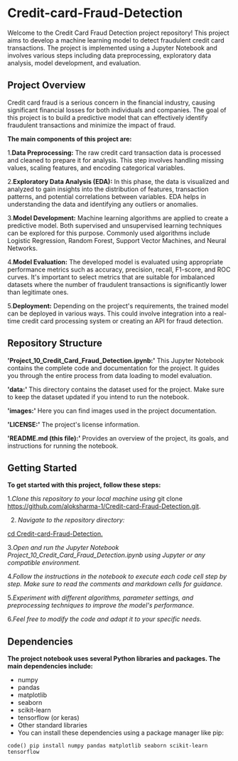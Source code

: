 # Credit-card-Fraud-Detection
Welcome to the Credit Card Fraud Detection project repository! This project aims to develop a machine learning model to detect fraudulent credit card transactions. The project is implemented using a Jupyter Notebook and involves various steps including data preprocessing, exploratory data analysis, model development, and evaluation.
## Project Overview
Credit card fraud is a serious concern in the financial industry, causing significant financial losses for both individuals and companies. The goal of this project is to build a predictive model that can effectively identify fraudulent transactions and minimize the impact of fraud.

**The main components of this project are:**

1.**Data Preprocessing:** The raw credit card transaction data is processed and cleaned to prepare it for analysis. This step involves handling missing values, scaling features, and encoding categorical variables.

2.**Exploratory Data Analysis (EDA):** In this phase, the data is visualized and analyzed to gain insights into the distribution of features, transaction patterns, and potential correlations between variables. EDA helps in understanding the data and identifying any outliers or anomalies.

3.**Model Development:** Machine learning algorithms are applied to create a predictive model. Both supervised and unsupervised learning techniques can be explored for this purpose. Commonly used algorithms include Logistic Regression, Random Forest, Support Vector Machines, and Neural Networks.

4.**Model Evaluation:** The developed model is evaluated using appropriate performance metrics such as accuracy, precision, recall, F1-score, and ROC curves. It's important to select metrics that are suitable for imbalanced datasets where the number of fraudulent transactions is significantly lower than legitimate ones.

5.**Deployment:** Depending on the project's requirements, the trained model can be deployed in various ways. This could involve integration into a real-time credit card processing system or creating an API for fraud detection.

## Repository Structure

**'Project_10_Credit_Card_Fraud_Detection.ipynb:'** This Jupyter Notebook contains the complete code and documentation for the project. It guides you through the entire process from data loading to model evaluation.

**'data:'** This directory contains the dataset used for the project. Make sure to keep the dataset updated if you intend to run the notebook.

**'images:'** Here you can find images used in the project documentation.

**'LICENSE:'** The project's license information.

**'README.md (this file):'** Provides an overview of the project, its goals, and instructions for running the notebook.

## Getting Started
**To get started with this project, follow these steps:**

1.*Clone this repository to your local machine using*
     git clone https://github.com/aloksharma-1/Credit-card-Fraud-Detection.git.

2. *Navigate to the repository directory:*
   
  <ins> cd Credit-card-Fraud-Detection.</ins>

3.*Open and run the Jupyter Notebook Project_10_Credit_Card_Fraud_Detection.ipynb using Jupyter or any compatible environment.*

4.*Follow the instructions in the notebook to execute each code cell step by step. Make sure to read the comments and markdown cells for guidance.*

5.*Experiment with different algorithms, parameter settings, and preprocessing techniques to improve the model's performance.*

6.*Feel free to modify the code and adapt it to your specific needs.*

## Dependencies

**The project notebook uses several Python libraries and packages. The main dependencies include:**

* numpy
* pandas
* matplotlib
* seaborn
* scikit-learn
* tensorflow (or keras)
* Other standard libraries
* You can install these dependencies using a package manager like pip:

 `code()
pip install numpy pandas matplotlib seaborn scikit-learn tensorflow `
